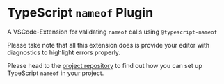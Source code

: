 # TypeScript `nameof` Plugin
A VSCode-Extension for validating `nameof` calls using `@typescript-nameof`

Please take note that all this extension does is provide your editor with diagnostics to highlight errors properly.

Please head to the [project repository](https://github.com/typescript-nameof/nameof) to find out how you can set up TypeScript `nameof` in your project.

